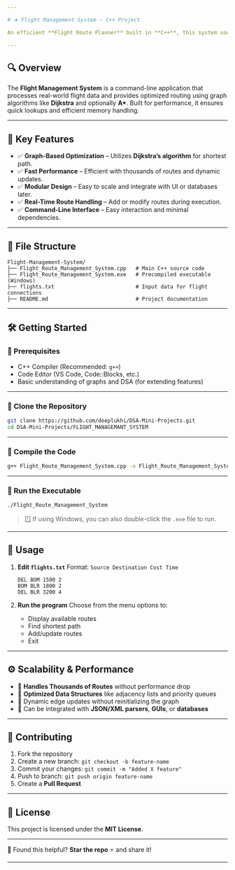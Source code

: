 ```yaml
---

# ✈️ Flight Management System – C++ Project

An efficient **Flight Route Planner** built in **C++**, this system uses advanced graph algorithms to find the **shortest** and **fastest** routes between airports. Designed to be highly **scalable**, it can handle **thousands of flight routes** with ease.

---
```


## 🔍 Overview

The **Flight Management System** is a command-line application that processes real-world flight data and provides optimized routing using graph algorithms like **Dijkstra** and optionally **A\***. Built for performance, it ensures quick lookups and efficient memory handling.

---

## 🚀 Key Features

* ✅ **Graph-Based Optimization** – Utilizes **Dijkstra’s algorithm** for shortest path.
* ✅ **Fast Performance** – Efficient with thousands of routes and dynamic updates.
* ✅ **Modular Design** – Easy to scale and integrate with UI or databases later.
* ✅ **Real-Time Route Handling** – Add or modify routes during execution.
* ✅ **Command-Line Interface** – Easy interaction and minimal dependencies.

---

## 📁 File Structure

```
Flight-Management-System/
├── Flight_Route_Management_System.cpp   # Main C++ source code
├── Flight_Route_Management_System.exe   # Precompiled executable (Windows)
├── flights.txt                          # Input data for flight connections
├── README.md                            # Project documentation
```

---

## 🛠️ Getting Started

### 🔧 Prerequisites

* C++ Compiler (Recommended: `g++`)
* Code Editor (VS Code, Code::Blocks, etc.)
* Basic understanding of graphs and DSA (for extending features)

---

### 🔹 Clone the Repository

```bash
git clone https://github.com/deeplukhi/DSA-Mini-Projects.git
cd DSA-Mini-Projects/FLIGHT_MANAGEMANT_SYSTEM
```

---

### 🔹 Compile the Code

```bash
g++ Flight_Route_Management_System.cpp -o Flight_Route_Management_System
```

---

### 🔹 Run the Executable

```bash
./Flight_Route_Management_System
```

> 🪟 If using Windows, you can also double-click the `.exe` file to run.

---

## 📝 Usage

1. **Edit `flights.txt`**
   Format: `Source Destination Cost Time`

   ```
   DEL BOM 1500 2
   BOM BLR 1800 2
   DEL BLR 3200 4
   ```

2. **Run the program**
   Choose from the menu options to:

   * Display available routes
   * Find shortest path
   * Add/update routes
   * Exit

---

## ⚙️ Scalability & Performance

* 🚀 **Handles Thousands of Routes** without performance drop
* 🧠 **Optimized Data Structures** like adjacency lists and priority queues
* 🔁 Dynamic edge updates without reinitializing the graph
* 🧩 Can be integrated with **JSON/XML parsers**, **GUIs**, or **databases**

---

## 🤝 Contributing

1. Fork the repository
2. Create a new branch: `git checkout -b feature-name`
3. Commit your changes: `git commit -m "Added X feature"`
4. Push to branch: `git push origin feature-name`
5. Create a **Pull Request**

---

## 📜 License

This project is licensed under the **MIT License**.

---

📌 Found this helpful? **Star the repo** ⭐ and share it!

---

